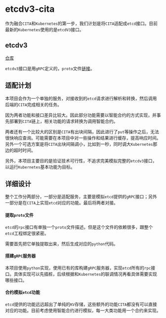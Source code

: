 # etcdv3-cita

作为融合`CITA`和`Kubernetes`的第一步，我们计划是将`CITA`适配成`etcd`接口。目前最新的`Kubernetes`使用的是`etcdV3`接口。

## etcdv3

[仓库](https://github.com/etcd-io/etcd)

`etcdv3`接口是用`gRPC`定义的，`proto`文件[链接](https://github.com/etcd-io/etcd/blob/master/etcdserver/etcdserverpb/rpc.proto)。

## 适配计划

本项目会作为一个单独的服务，对接收到的`etcd`请求进行解析和转换，然后调用后端的`CITA`完成相关的任务。

因为两者功能和接口差异比较大。因此部分功能需要以智能合约的方式实现，并事先部署到`CITA`链上，相关功能的请求转换为调用智能合约。

两者还有一个比较大的区别是`CITA`有出块间隔，因此进行了`put`等操作之后，无法很快响应查询。可能需要在本项目中对一些操作和结果进行缓存，提高响应时间。另外一个可选方案是将`CITA`出块间隔调小，比如到一秒，同时调大`Kubernetes`那边的超时时间。

另外，本项目主要目的是验证技术可行性，不追求完美模拟完整的`etcdv3`接口，以运行`Kubernetes`基本功能为目标。

## 详细设计

整个工作分两部分，一部分是适配服务，主要是模拟`etcd`提供的`gRPC`接口；另外一部分是在`CITA`上实现`etcd`对应的功能。最后将两者对接。

#### 提取`proto`文件

`etcd`的`rpc`接口有单独一个`proto`文件描述。但是这个文件的依赖很多，跟整个`etcd`工程绑定很紧密。

需要首先把它单独提取出来，然后生成对应的`python`代码。

#### 搭建`gRPC`服务器

本项目使用`python`实现，使用已有的库构建`gRPC`服务器，实现`etcd`所有的`rpc`接口。具体实现可以先插桩，后续根据和`Kubernetes`的联调情况再看具体需要实现哪些接口。

#### 合约模拟`etcd`功能

`etcd`提供的功能远远超出了单纯的`KV`存储，这些额外的功能`CITA`都没有可以直接对应的功能。目前考虑使用智能合约进行模拟，每一大类功能用一个合约来实现。

